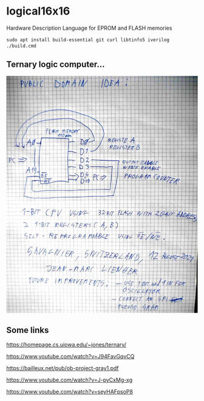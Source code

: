 # logical16x16
Hardware Description Language for EPROM and FLASH memories

```
sudo apt install build-essential git curl libtinfo5 iverilog 
./build.cmd
```

## Ternary logic computer... 

![cpu](cpu.jpg)



## Some links

https://homepage.cs.uiowa.edu/~jones/ternary/

https://www.youtube.com/watch?v=J94FavGqvCQ

https://bailleux.net/pub/ob-project-gray1.pdf

https://www.youtube.com/watch?v=J-pyCxMg-xg

https://www.youtube.com/watch?v=seyHAFpsoP8


